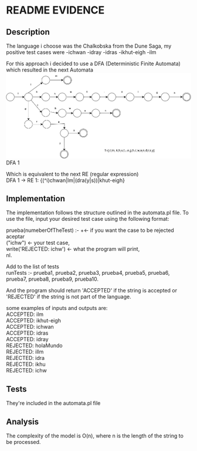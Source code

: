 # README EVIDENCE
## Description
The language i choose was the Chalkobska from the Dune Saga, my positive test cases were
-ichwan
-idray
-idras
-ikhut-eigh
-ilm

For this approach i decided to use a DFA (Deterministic Finite Automata) which resulted in the next Automata
![alt text](https://github.com/elunacado/Automata/blob/main/automata.drawio(1).png) DFA 1

Which is equivalent to the next RE (regular expression) <br />
DFA 1 -> RE 1: {(^i)chwan|lm|(dra(y|s))|khut-eigh}

## Implementation
The implementation follows the structure outlined in the automata.pl file. To use the file, input your desired test case using the following format:<br />

prueba(numeberOfTheTest) :- \+<- if you want the case to be rejected aceptar <br />
("ichw") <- your test case, <br />
write('REJECTED: ichw') <- what the program will print,<br />
nl. <br />


Add to the list of tests<br />
runTests :-    prueba1, prueba2, prueba3, prueba4, prueba5, prueba6, prueba7, prueba8, prueba9, prueba10.<br />

And the program should return 'ACCEPTED' if the string is accepted or 'REJECTED' if the string is not part of the language. <br />

some examples of inputs and outputs are:<br /> 
ACCEPTED: ilm <br />
ACCEPTED: ikhut-eigh <br />
ACCEPTED: ichwan <br />
ACCEPTED: idras <br />
ACCEPTED: idray <br />
REJECTED: holaMundo <br />
REJECTED: illm <br />
REJECTED: idra <br />
REJECTED: ikhu <br />
REJECTED: ichw <br />

## Tests
They're included in the automata.pl file <br />

## Analysis
The complexity of the model is O(n), where n is the length of the string to be processed.



